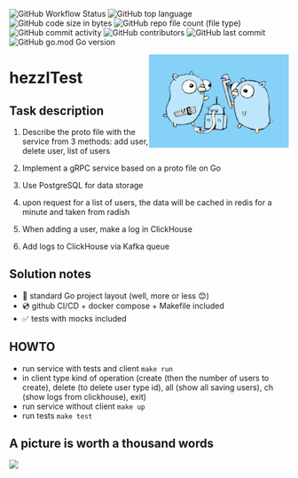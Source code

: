 ![GitHub Workflow Status](https://img.shields.io/github/workflow/status/sanyarise/hezzlTest/Go)
![GitHub top language](https://img.shields.io/github/languages/top/sanyarise/hezzlTest)
![GitHub code size in bytes](https://img.shields.io/github/languages/code-size/sanyarise/hezzlTest)
![GitHub repo file count (file type)](https://img.shields.io/github/directory-file-count/sanyarise/hezzlTest)
![GitHub commit activity](https://img.shields.io/github/commit-activity/m/sanyarise/hezzlTest)
![GitHub contributors](https://img.shields.io/github/contributors/sanyarise/hezzlTest)
![GitHub last commit](https://img.shields.io/github/last-commit/sanyarise/hezzlTest)
![GitHub go.mod Go version](https://img.shields.io/github/go-mod/go-version/sanyarise/hezzlTest)

<img align="right" width="50%" src="./images/image.jpeg">

# hezzlTest
 
## Task description

1. Describe the proto file with the service from 3 methods: add user, delete user, list of users

2. Implement a gRPC service based on a proto file on Go

3. Use PostgreSQL for data storage

4. upon request for a list of users, the data will be cached in redis for a minute and taken from radish

5. When adding a user, make a log in ClickHouse

6. Add logs to ClickHouse via Kafka queue

## Solution notes

- :book: standard Go project layout (well, more or less :blush:)
- :cd: github CI/CD + docker compose + Makefile included
- :white_check_mark: tests with mocks included

## HOWTO

- run service with tests and client `make run`
- in client type kind of operation (create (then the number of users to create), delete (to delete user type id), all (show all saving users), ch (show logs from clickhouse), exit)
- run service without client `make up`
- run tests `make test`

## A picture is worth a thousand words

<img src="./images/image2.png">
